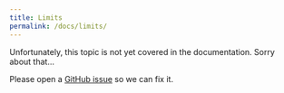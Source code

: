 ```yaml
---
title: Limits
permalink: /docs/limits/
---
```


Unfortunately, this topic is not yet covered in the documentation. Sorry about that...

Please open a [GitHub issue](https://github.com/jniedzie/tea/issues) so we can fix it.